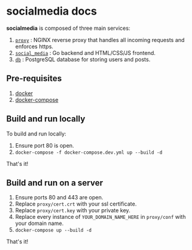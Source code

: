 # __socialmedia__ docs

__socialmedia__ is composed of three main services: 
1. [`proxy`](./services/proxy.md) : NGINX reverse proxy that handles all incoming requests and enforces https.
2. [`social_media`](./services/social_media.md) : Go backend and HTML/CSS/JS frontend.
3. [`db`](./services/db.md) : PostgreSQL database for storing users and posts.

## Pre-requisites
1. [docker](https://docs.docker.com/get-docker/)
2. [docker-compose](https://docs.docker.com/compose/install/)

## Build and run locally 
To build and run locally:
1. Ensure port 80 is open.
2. `docker-compose -f docker-compose.dev.yml up --build -d`

That's it! 

## Build and run on a server
1. Ensure ports 80 and 443 are open.
2. Replace `proxy/cert.crt` with your ssl certificate. 
3. Replace `proxy/cert.key` with your private key.
4. Replace every instance of `YOUR_DOMAIN_NAME_HERE` in `proxy/conf` with your domain name. 
5. `docker-compose up --build -d`

That's it!
